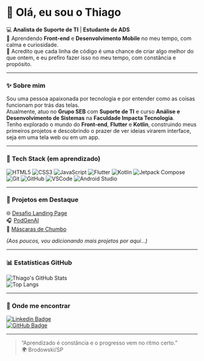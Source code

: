 # 👋 Olá, eu sou o Thiago  

💻 **Analista de Suporte de TI** | **Estudante de ADS**  
🎯 Aprendendo **Front-end** e **Desenvolvimento Mobile** no meu tempo, com calma e curiosidade.  
🌱 Acredito que cada linha de código é uma chance de criar algo melhor do que ontem, e eu prefiro fazer isso no meu tempo, com constância e propósito.  

---

### ✨ Sobre mim  
Sou uma pessoa apaixonada por tecnologia e por entender como as coisas funcionam por trás das telas.  
Atualmente, atuo no **Grupo SEB** com **Suporte de TI** e curso **Análise e Desenvolvimento de Sistemas** na **Faculdade Impacta Tecnologia**.  
Tenho explorado o mundo do **Front-end**, **Flutter** e **Kotlin**, construindo meus primeiros projetos e descobrindo o prazer de ver ideias virarem interface, seja em uma tela web ou em um app.  

---

### 🧰 Tech Stack (em aprendizado)  
![HTML5](https://img.shields.io/badge/-HTML5-E34F26?style=for-the-badge&logo=html5&logoColor=white)
![CSS3](https://img.shields.io/badge/-CSS3-1572B6?style=for-the-badge&logo=css3)
![JavaScript](https://img.shields.io/badge/-JavaScript-F7DF1E?style=for-the-badge&logo=javascript&logoColor=000)
![Flutter](https://img.shields.io/badge/-Flutter-02569B?style=for-the-badge&logo=flutter)
![Kotlin](https://img.shields.io/badge/-Kotlin-7F52FF?style=for-the-badge&logo=kotlin&logoColor=white)
![Jetpack Compose](https://img.shields.io/badge/-Jetpack%20Compose-4285F4?style=for-the-badge&logo=jetpackcompose&logoColor=white)
![Git](https://img.shields.io/badge/-Git-F05032?style=for-the-badge&logo=git&logoColor=white)
![GitHub](https://img.shields.io/badge/-GitHub-181717?style=for-the-badge&logo=github)
![VSCode](https://img.shields.io/badge/-VSCode-007ACC?style=for-the-badge&logo=visualstudiocode)
![Android Studio](https://img.shields.io/badge/-Android%20Studio-3DDC84?style=for-the-badge&logo=androidstudio&logoColor=white)

---

### 🧩 Projetos em Destaque  
🌐 [Desafio Landing Page](https://github.com/thiago-pereira79/desafio-landing-page)  
🎧 [PodGenAI](https://github.com/thiago-pereira79/PodGenAI)  
📄 [Máscaras de Chumbo](https://github.com/thiago-pereira79/mascaras-de-chumbo)  

*(Aos poucos, vou adicionando mais projetos por aqui...)*  

---

### 📊 Estatísticas GitHub  
![Thiago's GitHub Stats](https://github-readme-stats.vercel.app/api?username=thiago-pereira79&show_icons=true&theme=tokyonight)  
![Top Langs](https://github-readme-stats.vercel.app/api/top-langs/?username=thiago-pereira79&layout=compact&theme=tokyonight)

---

### 💼 Onde me encontrar  

[![Linkedin Badge](https://img.shields.io/badge/-Thiago%20Pereira-blue?style=for-the-badge&logo=Linkedin&logoColor=white&link=https://www.linkedin.com/in/thiago-pereira79/)](https://www.linkedin.com/in/thiago-pereira79/)  
[![GitHub Badge](https://img.shields.io/badge/-thiago--pereira79-181717?style=for-the-badge&logo=github&logoColor=white&link=https://github.com/thiago-pereira79)](https://github.com/thiago-pereira79)

---

> “Aprendizado é constância e o progresso vem no ritmo certo.”  
> 🌍 Brodowski/SP  
